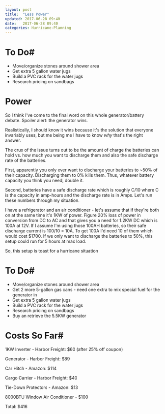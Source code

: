 ```yaml
---
layout: post
title:  "Less Power"
updated: 2017-06-28 09:40
date:   2017-06-28 09:40
categories: Hurricane-Planning
---
```




# To Do#

* Move/organize stones around shower area
* Get extra 5 gallon water jugs
* Build a PVC rack for the water jugs
* Research pricing on sandbags

# Power #

So I think I've come to the final word on this whole generator/battery debate. Spoiler alert: the generator wins.

Realistically, I should know it wins because it's the solution that everyone invariably uses, but me being me I have to know *why* that's the right answer.

The crux of the issue turns out to be the amount of charge the batteries can hold vs. how much you want to discharge them and also the safe discharge rate of the batteries.

First, apparently you only ever want to discharge your batteries to ~50% of their capacity. Discharging them to 0% kills them. Thus, whatever battery capacity you think you need, double it.

Second, batteries have a safe discharge rate which is roughly C/10 where C is the capacity in amp-hours and the discharge rate is in Amps. Let's run these numbers through my situation.

I have a refrigerator and an air conditioner - let's assume that if they're both on at the same time it's 1KW of power. Figure 20% loss of power in conversion from DC to AC and that gives you a need for 1.2KW DC which is 100A at 12V. If I assume I'm using those 100AH batteries, so their safe discharge current is 100/10 = 10A. To get 100A I'd need 10 of them which would cost $1700. If we only want to discharge the batteries to 50%, this setup could run for 5 hours at max load.

So, this setup is toast for a hurricane situation


# To Do#

* Move/organize stones around shower area
* Get 2 more 5-gallon gas cans - need one extra to mix special fuel for the generator in
* Get extra 5 gallon water jugs
* Build a PVC rack for the water jugs
* Research pricing on sandbags
* Buy an retrieve the 5.5KW generator

# Costs So Far#

1KW Inverter - Harbor Freight: $60 (after 25% off coupon)

Generator - Harbor Freight: $89 

Car Hitch - Amazon: $114

Cargo Carrier - Harbor Freight: $40

Tie-Down Protectors - Amazon: $13

8000BTU Window Air Conditioner - $100

Total: $416